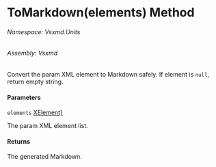 <a name='M-Vsxmd-Units-TypeparamUnit-ToMarkdown-System-Collections-Generic-IEnumerable{System-Xml-Linq-XElement}-'></a>
# ToMarkdown(elements) Method

###### Namespace:  Vsxmd.Units

###### Assembly:  Vsxmd

Convert the param XML element to Markdown safely.
If element is `null`, return empty string.

#### Parameters

`elements`  [XElement}](https://docs.microsoft.com/dotnet/api/System.Collections.Generic.IEnumerable)  

The param XML element list.

#### Returns





The generated Markdown.
